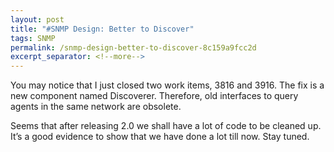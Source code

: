 ```yaml
---
layout: post
title: "#SNMP Design: Better to Discover"
tags: SNMP
permalink: /snmp-design-better-to-discover-8c159a9fcc2d
excerpt_separator: <!--more-->
---
```

You may notice that I just closed two work items, 3816 and 3916. The fix is a new component named Discoverer. Therefore, old interfaces to query agents in the same network are obsolete.

Seems that after releasing 2.0 we shall have a lot of code to be cleaned up. It’s a good evidence to show that we have done a lot till now. Stay tuned.
<!--more-->